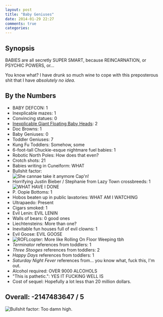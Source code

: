 ```yaml
---
layout: post
title: "Baby Geniuses"
date: 2014-01-29 22:27
comments: true
categories: 
---
```


## Synopsis

BABIES are all secretly SUPER SMART, because REINCARNATION, or PSYCHIC POWERS, or...

You know what? I have drunk so much wine to cope with this preposterous shit that I have *absolutely no idea*.

## By the Numbers

* BABY DEFCON: 1
* Inexplicable mazes: 1
* Convincing statues: 0
* [Inexplicable Giant Floating Baby Heads](http://tvtropes.org/pmwiki/pmwiki.php/NightmareFuel/PhineasAndFerb): 2
* Doc Browns: 1
* Baby Geniuses: 0
* Toddler Geniuses: 7
* Kung Fu Toddlers: Somehow, some
* 6-foot-tall Chuckie-esque nightmare fuel babies: 1
* Robotic North Poles: How does that even?
* Crotch shots: 21
* Babies writing in Cuneiform: WHAT
* Bullshit factor:<br/>
![She cannae take it anymore Cap'n!](https://files.ianrenton.com/sites/filmreviews/pressure.jpg)
* Horrifying Justin Bieber / Stephanie from Lazy Town crossbreeds: 1<br/>
![WHAT HAVE I DONE](https://files.ianrenton.com/sites/filmreviews/stephanie.jpg)
* P. Oopie Bottoms: 1
* Hobos beaten up in public lavatories: WHAT AM I WATCHING
* Ultrapaedo: Present
* Cigars smoked: 1
* Evil Lenin: EVIL LENIN
* Walls of bears: 0 good ones
* Liechtensteins: More than one?
* Inevitable fun houses full of evil clowns: 1
* Evil Goose: EVIL GOOSE
* ![ROFLcopter](https://files.ianrenton.com/sites/filmreviews/roflcopter.gif): More like Rolling On Floor Weeping tbh
* *Terminator* references from toddlers: 1
* *Three Stooges* references from toddlers: 2
* *Happy Days* references from toddlers: 1
* *Saturday Night Fever* references from... you know what, fuck this, I'm out.
* Alcohol required: OVER 9000 ALCOHOLS
* "This is pathetic.": YES IT FUCKING WELL IS
* Cost of sequel: Hopefully a lot less than 20 million dollars.

## Overall: -2147483647 / 5

![Bullshit factor: Too damn high.](https://files.ianrenton.com/sites/filmreviews/bullshit.jpg)
